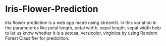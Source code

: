 # Iris-Flower-Prediction
Iris flower prediction is a web app made using streamlit. In this variation in the parameteres like petal length, petal width, sepal length, sepal width help to let us know whether it is a setosa, versicolor, virginica by using Random Forest Classifier for predicition.
